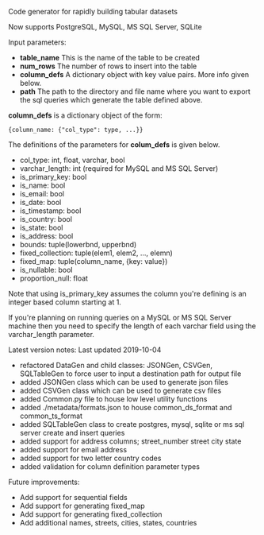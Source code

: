 Code generator for rapidly building tabular datasets

Now supports PostgreSQL, MySQL, MS SQL Server, SQLite

Input parameters:
- **table_name** This is the name of the table to be created
- **num_rows** The number of rows to insert into the table
- **column_defs** A dictionary object with key value pairs. More info given below.
- **path** The path to the directory and file name where you want to export the sql
queries which generate the table defined above.

**column_defs** is a dictionary object of the form:
```
{column_name: {"col_type": type, ...}}
```
The definitions of the parameters for **colum_defs** is given below.

- col_type: int, float, varchar, bool
- varchar_length: int (required for MySQL and MS SQL Server)
- is_primary_key: bool
- is_name: bool
- is_email: bool
- is_date: bool
- is_timestamp: bool
- is_country: bool
- is_state: bool
- is_address: bool
- bounds: tuple(lowerbnd, upperbnd)
- fixed_collection: tuple(elem1, elem2, ..., elemn)
- fixed_map: tuple(column_name, {key: value})
- is_nullable: bool
- proportion_null: float

Note that using is_primary_key assumes the column you're defining is an integer
based column starting at 1.

If you're planning on running queries on a MySQL or MS SQL Server machine then you
need to specify the length of each varchar field using the varchar_length parameter.


Latest version notes: Last updated 2019-10-04
- refactored DataGen and child classes: JSONGen, CSVGen, SQLTableGen to force
user to input a destination path for output file
- added JSONGen class which can be used to generate json files
- added CSVGen class which can be used to generate csv files
- added Common.py file to house low level utility functions
- added ./metadata/formats.json to house common_ds_format and common_ts_format
- added SQLTableGen class to create postgres, mysql, sqlite or ms sql server create
and insert queries
- added support for address columns; street_number street city state
- added support for email address
- added support for two letter country codes
- added validation for column definition parameter types


Future improvements:
- Add support for sequential fields
- Add support for generating fixed_map
- Add support for generating fixed_collection
- Add additional names, streets, cities, states, countries
